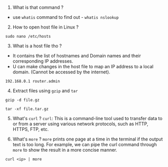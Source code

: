 1) What is that command ? 
- use ``whatis`` command to find out - ``whatis nslookup``

2) How to open host file in Linux ?
```
sudo nano /etc/hosts
```

3) What is a host file tho ?
- It contains the list of hostnames and Domain names and their corresponding IP addresses. 
- U can make changes in the host file to map an IP address to a local domain. (Cannot be accessed by the internet). 
```
192.168.0.1 router.admin
```

4) Extract files using `gzip` and `tar`
```
gzip -d file.gz
```

```
tar -xf file.tar.gz
```

5) What's `curl` ?
`curl`: This is a command-line tool used to transfer data to or from a server using various network protocols, such as HTTP, HTTPS, FTP, etc.

6) What's `more` ?
`more` prints one page at a time in the terminal if the output text is too long. For example, we can pipe the curl command through `more` to show the result in a more concise manner. 

```
curl <ip> | more
```

